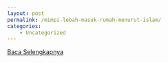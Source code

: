 ```yaml
---
layout: post
permalink: /mimpi-lebah-masuk-rumah-menurut-islam/
categories:
    - Uncategorized
---
```


[Baca Selengkapnya](/10)